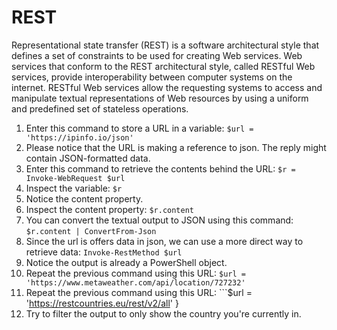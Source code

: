 # REST
Representational state transfer (REST) is a software architectural style that defines a set of constraints to be used for creating Web services. Web services that conform to the REST architectural style, called RESTful Web services, provide interoperability between computer systems on the internet. RESTful Web services allow the requesting systems to access and manipulate textual representations of Web resources by using a uniform and predefined set of stateless operations. 

1. Enter this command to store a URL in a variable: ```$url = 'https://ipinfo.io/json'```
1. Please notice that the URL is making a reference to json. The reply might contain JSON-formatted data.
1. Enter this command to retrieve the contents behind the URL: ```$r = Invoke-WebRequest $url```
1. Inspect the variable: ```$r```
1. Notice the content property.
1. Inspect the content property: ```$r.content```
1. You can convert the textual output to JSON using this command: ```$r.content | ConvertFrom-Json```
1. Since the url is offers data in json, we can use a more direct way to retrieve data: ```Invoke-RestMethod $url```
1. Notice the output is already a PowerShell object.
1. Repeat the previous command using this URL: ```$url = 'https://www.metaweather.com/api/location/727232'```
1. Repeat the previous command using this URL: ```$url = 'https://restcountries.eu/rest/v2/all' }
1. Try to filter the output to only show the country you're currently in.
